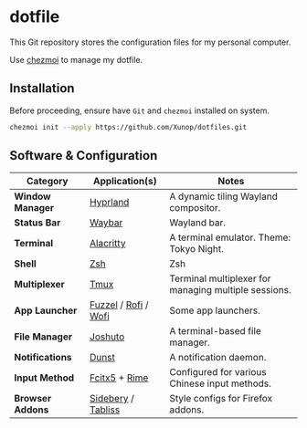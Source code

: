 # dotfile
This Git repository stores the configuration files for my personal computer.

Use [chezmoi](https://github.com/twpayne/chezmoi) to manage my dotfile.

## Installation

Before proceeding, ensure have `Git` and `chezmoi` installed on system.

```bash
chezmoi init --apply https://github.com/Xunop/dotfiles.git
```

## Software & Configuration


| Category                | Application(s)                                                                          | Notes                                                              |
| ----------------------- | --------------------------------------------------------------------------------------- | ------------------------------------------------------------------ |
| **Window Manager** | [Hyprland](https://hyprland.org/)                                                       | A dynamic tiling Wayland compositor.                               |
| **Status Bar** | [Waybar](https://github.com/Alexays/Waybar)                                             | Wayland bar.                                   |
| **Terminal** | [Alacritty](https://alacritty.org/)                                                     | A terminal emulator. Theme: Tokyo Night.     |
| **Shell** | [Zsh](https://www.zsh.org/)                                                             | Zsh                      |
| **Multiplexer** | [Tmux](https://github.com/tmux/tmux)                                                    | Terminal multiplexer for managing multiple sessions.               |
| **App Launcher** | [Fuzzel](https://codeberg.org/dnkl/fuzzel) / [Rofi](https://github.com/davatorium/rofi) / [Wofi](https://hg.sr.ht/~scoopta/wofi) | Some app launchers.                     |
| **File Manager** | [Joshuto](https://github.com/kamiyaa/joshuto)                                           | A terminal-based file manager.                        |
| **Notifications** | [Dunst](https://dunst-project.org/)                                                     | A notification daemon.                  |
| **Input Method** | [Fcitx5](https://github.com/fcitx/fcitx5) + [Rime](https://rime.im/)                      | Configured for various Chinese input methods.   |
| **Browser Addons** | [Sidebery](https://addons.mozilla.org/en-US/firefox/addon/sidebery/) / [Tabliss](https://tabliss.io/) | Style configs for Firefox addons.                                  |

